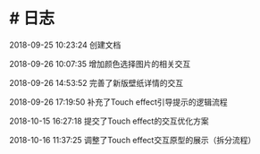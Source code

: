 # # 日志

2018-09-25 10:23:24    创建文档

2018-09-26 10:07:35    增加颜色选择图片的相关交互

2018-09-26 14:53:52     完善了新版壁纸详情的交互

2018-09-26 17:19:50    补充了Touch effect引导提示的逻辑流程

2018-10-15 16:27:18    提交了Touch effect的交互优化方案

2018-10-16 11:37:25    调整了Touch effect交互原型的展示（拆分流程）
